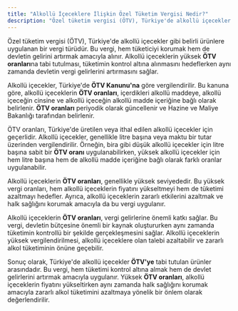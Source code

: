 ```yaml
---
title: "Alkollü İçeceklere İlişkin Özel Tüketim Vergisi Nedir?"
description: "Özel tüketim vergisi (ÖTV), Türkiye'de alkollü içecekler gibi belirli ürünlere uygulanan bir vergi türüdür"
---
```


Özel tüketim vergisi (ÖTV), Türkiye'de alkollü içecekler gibi belirli ürünlere uygulanan bir vergi türüdür. Bu vergi, hem tüketiciyi korumak hem de devletin gelirini artırmak amacıyla alınır. Alkollü içeceklerin yüksek **ÖTV oranları**na tabi tutulması, tüketimin kontrol altına alınmasını hedeflerken aynı zamanda devletin vergi gelirlerini artırmasını sağlar.

Alkollü içecekler, Türkiye'de **ÖTV Kanunu'na** göre vergilendirilir. Bu kanuna göre, alkollü içeceklerin **ÖTV oranları**, içerdikleri alkollü maddeye, alkollü içeceğin cinsine ve alkollü içeceğin alkollü madde içeriğine bağlı olarak belirlenir. **ÖTV oranları** periyodik olarak güncellenir ve Hazine ve Maliye Bakanlığı tarafından belirlenir.

ÖTV oranları, Türkiye'de üretilen veya ithal edilen alkollü içecekler için geçerlidir. Alkollü içecekler, genellikle litre başına veya maktu bir tutar üzerinden vergilendirilir. Örneğin, bira gibi düşük alkollü içecekler için litre başına sabit bir **ÖTV oranı** uygulanabilirken, yüksek alkollü içecekler için hem litre başına hem de alkollü madde içeriğine bağlı olarak farklı oranlar uygulanabilir.

Alkollü içeceklerin **ÖTV oranları**, genellikle yüksek seviyededir. Bu yüksek vergi oranları, hem alkollü içeceklerin fiyatını yükseltmeyi hem de tüketimi azaltmayı hedefler. Ayrıca, alkollü içeceklerin zararlı etkilerini azaltmak ve halk sağlığını korumak amacıyla da bu vergi uygulanır.

Alkollü içeceklerin **ÖTV oranları**, vergi gelirlerine önemli katkı sağlar. Bu vergi, devletin bütçesine önemli bir kaynak oluştururken aynı zamanda tüketimin kontrollü bir şekilde gerçekleşmesini sağlar. Alkollü içeceklerin yüksek vergilendirilmesi, alkollü içeceklere olan talebi azaltabilir ve zararlı alkol tüketiminin önüne geçebilir.

Sonuç olarak, Türkiye'de alkollü içecekler **ÖTV'ye** tabi tutulan ürünler arasındadır. Bu vergi, hem tüketimi kontrol altına almak hem de devlet gelirlerini artırmak amacıyla uygulanır. Yüksek **ÖTV oranları**, alkollü içeceklerin fiyatını yükseltirken aynı zamanda halk sağlığını korumak amacıyla zararlı alkol tüketimini azaltmaya yönelik bir önlem olarak değerlendirilir.
